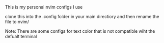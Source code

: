 This is my personal nvim configs I use

clone this into the .config folder in your main directiory and then rename the file to nvim/

Note: There are some configs for text color that is not compatible wiht the defualt terminal
